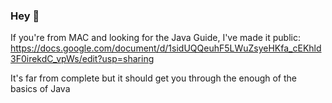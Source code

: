 ### Hey 👋

<!--
**Terence-Wong/Terence-Wong** is a ✨ _special_ ✨ repository because its `README.md` (this file) appears on your GitHub profile.

Here are some ideas to get you started:

- 🔭 I’m currently working on ...
- 🌱 I’m currently learning ...
- 👯 I’m looking to collaborate on ...
- 🤔 I’m looking for help with ...
- 💬 Ask me about ...
- 📫 How to reach me: ...
- 😄 Pronouns: ...
- ⚡ Fun fact: ...
-->
If you're from MAC and looking for the Java Guide, I've made it public:
https://docs.google.com/document/d/1sidUQQeuhF5LWuZsyeHKfa_cEKhld3F0irekdC_vpWs/edit?usp=sharing

It's far from complete but it should get you through the enough of the basics of Java
